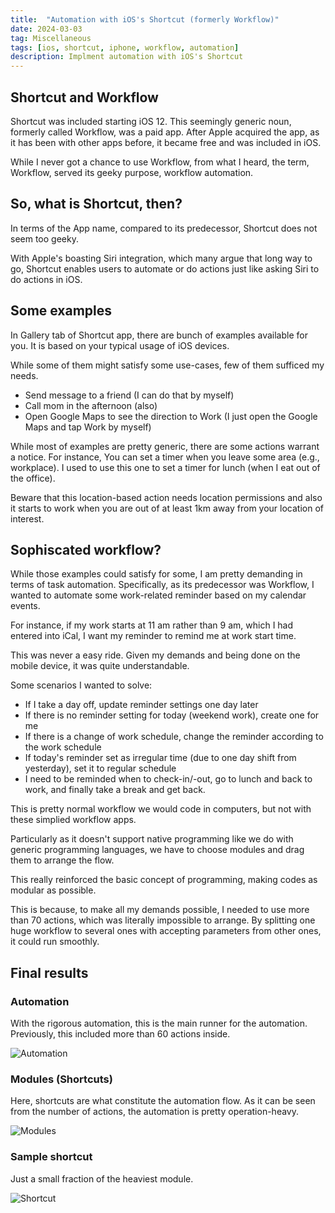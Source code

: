 ```yaml
---
title:  "Automation with iOS's Shortcut (formerly Workflow)"
date: 2024-03-03
tag: Miscellaneous
tags: [ios, shortcut, iphone, workflow, automation]
description: Implment automation with iOS's Shortcut
---
```



## Shortcut and Workflow

Shortcut was included starting iOS 12. This seemingly generic noun,  formerly called Workflow, was a paid app. After Apple acquired the app, as it has been with other apps before, it became free and was included in iOS.

While I never got a chance to use Workflow, from what I heard, the term, Workflow, served its geeky purpose, workflow automation.


## So, what is Shortcut, then?

In terms of the App name, compared to its predecessor, Shortcut does not seem too geeky. 

With Apple's boasting Siri integration, which many argue that long way to go, Shortcut enables users to automate or do actions just like asking Siri to do actions in iOS.


## Some examples

In Gallery tab of Shortcut app, there are bunch of examples available for you. It is based on your typical usage of iOS devices.

While some of them might satisfy some use-cases, few of them sufficed my needs.

* Send message to a friend (I can do that by myself)
* Call mom in the afternoon (also)
* Open Google Maps to see the direction to Work (I just open the Google Maps and tap Work by myself)

While most of examples are pretty generic, there are some actions warrant a notice.
For instance, You can set a timer when you leave some area (e.g., workplace).
I used to use this one to set a timer for lunch (when I eat out of the office).

Beware that this location-based action needs location permissions and also it starts to work when you are out of at least 1km away from your location of interest.


## Sophiscated workflow?

While those examples could satisfy for some, I am pretty demanding in terms of task automation.
Specifically, as its predecessor was Workflow, I wanted to automate some work-related reminder based on my calendar events.

For instance, if my work starts at 11 am rather than 9 am, which I had entered into iCal, I want my reminder to remind me at work start time.

This was never a easy ride.
Given my demands and being done on the mobile device, it was quite understandable.

Some scenarios I wanted to solve:
* If I take a day off, update reminder settings one day later
* If there is no reminder setting for today (weekend work), create one for me
* If there is a change of work schedule, change the reminder according to the work schedule 
* If today's reminder set as irregular time (due to one day shift from yesterday), set it to regular schedule
* I need to be reminded when to check-in/-out, go to lunch and back to work, and finally take a break and get back.

This is pretty normal workflow we would code in computers, but not with these simplied workflow apps.

Particularly as it doesn't support native programming like we do with generic programming languages, we have to choose modules and drag them to arrange the flow.

This really reinforced the basic concept of programming, making codes as modular as possible.

This is because, to make all my demands possible, I needed to use more than 70 actions, which was literally impossible to arrange.
By splitting one huge workflow to several ones with accepting parameters from other ones, it could run smoothly.


## Final results

### Automation

With the rigorous automation, this is the main runner for the automation. Previously, this included more than 60 actions inside.

![Automation](/images/shortcut-automation.png)

### Modules (Shortcuts)

Here, shortcuts are what constitute the automation flow. As it can be seen from the number of actions, the automation is pretty operation-heavy.

![Modules](/images/shortcut-modules.png)

### Sample shortcut

Just a small fraction of the heaviest module.

![Shortcut](/images/shortcut-flow.png)
